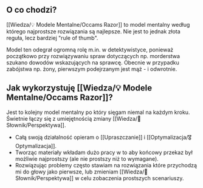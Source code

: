 ## O co chodzi? 
[[Wiedza/💡 Modele Mentalne/Occams Razor]] to model mentalny według którego najprostsze rozwiązania są najlepsze. Nie jest to jednak złota reguła, lecz bardziej "rule of thumb". 

Model ten odegrał ogromną rolę m.in. w detektywistyce, ponieważ początkowo przy rozwiązywaniu spraw dotyczących np. morderstwa szukano dowodów wskazujących na sprawcę. Obecnie w przypadku zabójstwa np. żony, pierwszym podejrzanym jest mąż - i odwrotnie. 

## Jak wykorzystuję [[Wiedza/💡 Modele Mentalne/Occams Razor]]?
Jest to kolejny model mentalny po który sięgam niemal na każdym kroku. Świetnie łączy się z umiejętnością zmiany [[Wiedza/📑 Słownik/Perspektywa]]. 

- Całą swoją działalność opieram o [[Upraszczanie]] i [[Optymalizacja/🎖️ Optymalizacja]].
- Tworząc materiały wkładam dużo pracy w to aby końcowy przekaz był możliwie najprostszy (ale nie prostszy niż to wymagane).
- Rozwiązując problemy często stawiam na rozwiązania które przychodzą mi do głowy jako pierwsze, lub zmieniam [[Wiedza/📑 Słownik/Perspektywa]] w celu zobaczenia prostszych scenariuszy.

